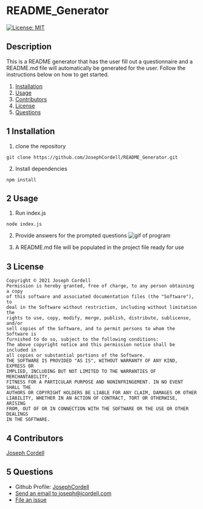 # README_Generator

[![License: MIT](https://img.shields.io/badge/License-MIT-yellow.svg)](https://opensource.org/licenses/MIT)

## Description
This is a README generator that has the user fill out a questionnaire and a README.md file will automatically be generated for the user. Follow the instructions below on how to get started.

1. [Installation](#1-installation)
2. [Usage](#2-usage)
3. [Contributors](#3-Contributors)
4. [License](#4-license)
5. [Questions](#5-questions)


## 1 Installation
1. clone the repository
```
git clone https://github.com/JosephCordell/README_Generator.git
```
2. Install dependencies
```
npm install
```


## 2 Usage
1. Run index.js
```
node index.js
```
2. Provide answers for the prompted questions
![gif of program](https://i.imgur.com/NhAXJVI.gifv)

3.  A README.md file will be populated in the project file ready for use


## 3 License 
    Copyright © 2021 Joseph Cordell
    Permission is hereby granted, free of charge, to any person obtaining a copy
    of this software and associated documentation files (the "Software"), to 
    deal in the Software without restriction, including without limitation the 
    rights to use, copy, modify, merge, publish, distribute, sublicense, and/or
    sell copies of the Software, and to permit persons to whom the Software is
    furnished to do so, subject to the following conditions:
    The above copyright notice and this permission notice shall be included in
    all copies or substantial portions of the Software.
    THE SOFTWARE IS PROVIDED "AS IS", WITHOUT WARRANTY OF ANY KIND, EXPRESS OR
    IMPLIED, INCLUDING BUT NOT LIMITED TO THE WARRANTIES OF MERCHANTABILITY,
    FITNESS FOR A PARTICULAR PURPOSE AND NONINFRINGEMENT. IN NO EVENT SHALL THE
    AUTHORS OR COPYRIGHT HOLDERS BE LIABLE FOR ANY CLAIM, DAMAGES OR OTHER
    LIABILITY, WHETHER IN AN ACTION OF CONTRACT, TORT OR OTHERWISE, ARISING
    FROM, OUT OF OR IN CONNECTION WITH THE SOFTWARE OR THE USE OR OTHER DEALINGS
    IN THE SOFTWARE.

## 4 Contributors
[Joseph Cordell](github.com/josephcordell)

## 5 Questions 
- Github Profile: [JosephCordell](github.com/josephcordell)
- [Send an email to joseph@jcordell.com](mailto:joseph@jcordell.com)
- [File an issue](github.com/josephcordell/README_Generator/issues)
